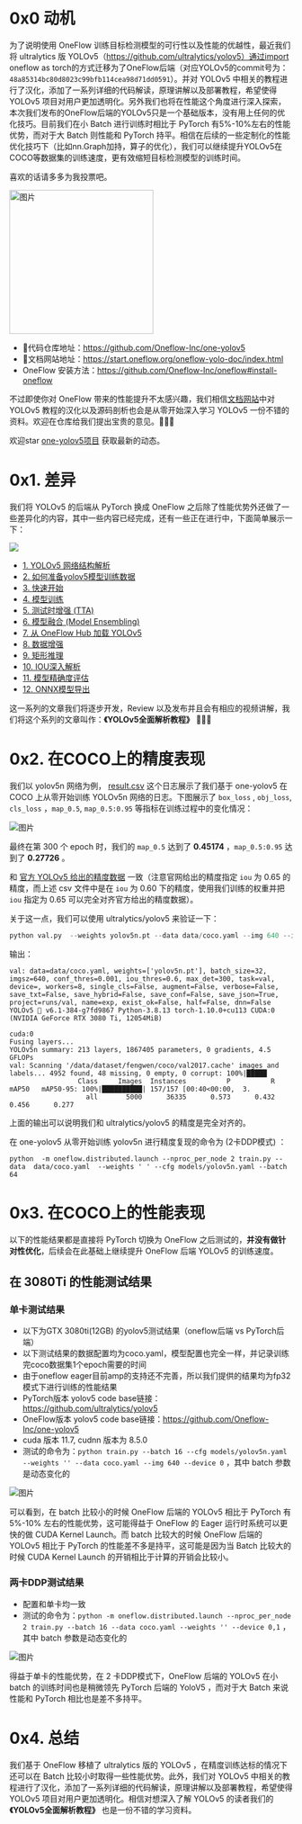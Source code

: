 # 0x0 动机

为了说明使用 OneFlow 训练目标检测模型的可行性以及性能的优越性，最近我们将 ultralytics 版 YOLOv5（https://github.com/ultralytics/yolov5）通过import oneflow as torch的方式迁移为了OneFlow后端（对应YOLOv5的commit号为：`48a85314bc80d8023c99bfb114cea98d71dd0591`）。并对 YOLOv5 中相关的教程进行了汉化，添加了一系列详细的代码解读，原理讲解以及部署教程，希望使得 YOLOv5 项目对用户更加透明化。另外我们也将在性能这个角度进行深入探索，本次我们发布的OneFlow后端的YOLOv5只是一个基础版本，没有用上任何的优化技巧。目前我们在小 Batch 进行训练时相比于 PyTorch 有5%-10%左右的性能优势，而对于大 Batch 则性能和 PyTorch 持平。相信在后续的一些定制化的性能优化技巧下（比如nn.Graph加持，算子的优化），我们可以继续提升YOLOv5在COCO等数据集的训练速度，更有效缩短目标检测模型的训练时间。

喜欢的话请多多为我投票吧。


<img width="256" alt="图片" src="https://user-images.githubusercontent.com/35585791/197813929-79e0ca2b-dcb1-4a5e-91e3-d244e03af0fd.png">


- 🎉代码仓库地址：https://github.com/Oneflow-Inc/one-yolov5
- 🎉文档网站地址：https://start.oneflow.org/oneflow-yolo-doc/index.html
- OneFlow 安装方法：https://github.com/Oneflow-Inc/oneflow#install-oneflow

不过即使你对 OneFlow 带来的性能提升不太感兴趣，我们相信[文档网站](https://start.oneflow.org/oneflow-yolo-doc/index.html)中对 YOLOv5 教程的汉化以及源码剖析也会是从零开始深入学习 YOLOv5 一份不错的资料。欢迎在仓库给我们提出宝贵的意见。🌟🌟🌟

欢迎star [one-yolov5项目](https://github.com/Oneflow-Inc/one-yolov5) 获取最新的动态。


# 0x1. 差异

我们将 YOLOv5 的后端从 PyTorch 换成 OneFlow 之后除了性能优势外还做了一些差异化的内容，其中一些内容已经完成，还有一些正在进行中，下面简单展示一下：

![](https://user-images.githubusercontent.com/35585791/196579121-76c6246e-5793-491e-bf96-86dd5ce06290.png)


- [1. YOLOv5 网络结构解析](https://start.oneflow.org/oneflow-yolo-doc/tutorials/01_chapter/yolov5_network_structure_analysis.html)
- [2. 如何准备yolov5模型训练数据](https://start.oneflow.org/oneflow-yolo-doc/tutorials/02_chapter/how_to_prepare_yolov5_training_data.html)
- [3. 快速开始](https://start.oneflow.org/oneflow-yolo-doc/tutorials/03_chapter/quick_start.html)
- [4. 模型训练](https://start.oneflow.org/oneflow-yolo-doc/tutorials/03_chapter/model_train.html)
- [5. 测试时增强 (TTA)](https://start.oneflow.org/oneflow-yolo-doc/tutorials/03_chapter/TTA.html)
- [6. 模型融合 (Model Ensembling)](https://start.oneflow.org/oneflow-yolo-doc/tutorials/03_chapter/model_ensembling.html)
- [7. 从 OneFlow Hub 加载 YOLOv5](https://start.oneflow.org/oneflow-yolo-doc/tutorials/03_chapter/loading_model_from_oneflowhub.html)
- [8. 数据增强](https://start.oneflow.org/oneflow-yolo-doc/tutorials/04_chapter/mosaic.html)
- [9. 矩形推理](https://start.oneflow.org/oneflow-yolo-doc/tutorials/05_chapter/rectangular_reasoning.html)
- [10. IOU深入解析](https://start.oneflow.org/oneflow-yolo-doc/tutorials/05_chapter/iou_in-depth_analysis.html)
- [11. 模型精确度评估](https://start.oneflow.org/oneflow-yolo-doc/tutorials/05_chapter/map_analysis.html)
- [12. ONNX模型导出](https://start.oneflow.org/oneflow-yolo-doc/tutorials/06_chapter/export_onnx_tflite_tensorrt.html)

这一系列的文章我们将逐步开发，Review 以及发布并且会有相应的视频讲解，我们将这个系列的文章叫作：**《YOLOv5全面解析教程》** 🎉🎉🎉

# 0x2. 在COCO上的精度表现

我们以 yolov5n 网络为例， [result.csv](https://oneflow-static.oss-cn-beijing.aliyuncs.com/one-yolo/YOLOv5n_results.csv) 这个日志展示了我们基于 one-yolov5 在 COCO 上从零开始训练 YOLOv5n 网络的日志。下图展示了 `box_loss` , `obj_loss`, `cls_loss` ，`map_0.5`, `map_0.5:0.95` 等指标在训练过程中的变化情况：

![图片](https://user-images.githubusercontent.com/35585791/197911473-ec1b246f-aa3d-4f25-bf35-534458804213.png)

最终在第 300 个 epoch 时，我们的 `map_0.5` 达到了 **0.45174** ，`map_0.5:0.95` 达到了 **0.27726** 。

和 [官方 YOLOv5 给出的精度数据](https://github.com/ultralytics/yolov5#pretrained-checkpoints) 一致（注意官网给出的精度指定 `iou` 为 0.65 的精度，而上述 csv 文件中是在 `iou` 为 0.60 下的精度，使用我们训练的权重并把 `iou` 指定为 0.65 可以完全对齐官方给出的精度数据）。

关于这一点，我们可以使用 ultralytics/yolov5 来验证一下：

```python
python val.py  --weights yolov5n.pt --data data/coco.yaml --img 640 --iou 0.60
```

输出：

```shell
val: data=data/coco.yaml, weights=['yolov5n.pt'], batch_size=32, imgsz=640, conf_thres=0.001, iou_thres=0.6, max_det=300, task=val, device=, workers=8, single_cls=False, augment=False, verbose=False, save_txt=False, save_hybrid=False, save_conf=False, save_json=True, project=runs/val, name=exp, exist_ok=False, half=False, dnn=False
YOLOv5 🚀 v6.1-384-g7fd9867 Python-3.8.13 torch-1.10.0+cu113 CUDA:0 (NVIDIA GeForce RTX 3080 Ti, 12054MiB)

cuda:0
Fusing layers... 
YOLOv5n summary: 213 layers, 1867405 parameters, 0 gradients, 4.5 GFLOPs
val: Scanning '/data/dataset/fengwen/coco/val2017.cache' images and labels... 4952 found, 48 missing, 0 empty, 0 corrupt: 100%|█████
                 Class     Images  Instances          P          R      mAP50   mAP50-95: 100%|██████████| 157/157 [00:40<00:00,  3.
                   all       5000      36335      0.573      0.432      0.456      0.277
```

上面的输出可以说明我们和 ultralytics/yolov5 的精度是完全对齐的。


在 one-yolov5 从零开始训练 yolov5n 进行精度复现的命令为 (2卡DDP模式) ：

```python3
python  -m oneflow.distributed.launch --nproc_per_node 2 train.py --data  data/coco.yaml  --weights ' ' --cfg models/yolov5n.yaml --batch 64
```

# 0x3. 在COCO上的性能表现

以下的性能结果都是直接将 PyTorch 切换为 OneFlow 之后测试的，**并没有做针对性优化**，后续会在此基础上继续提升 OneFlow 后端 YOLOv5 的训练速度。

## 在 3080Ti 的性能测试结果

### 单卡测试结果

- 以下为GTX 3080ti(12GB) 的yolov5测试结果（oneflow后端 vs PyTorch后端）
- 以下测试结果的数据配置均为coco.yaml，模型配置也完全一样，并记录训练完coco数据集1个epoch需要的时间
- 由于oneflow eager目前amp的支持还不完善，所以我们提供的结果均为fp32模式下进行训练的性能结果
- PyTorch版本 yolov5 code base链接：https://github.com/ultralytics/yolov5
- OneFlow版本 yolov5 code base链接：https://github.com/Oneflow-Inc/one-yolov5
- cuda 版本 11.7, cudnn 版本为 8.5.0
- 测试的命令为：`python train.py --batch 16 --cfg models/yolov5n.yaml --weights '' --data coco.yaml --img 640 --device 0` ，其中 batch 参数是动态变化的

![图片](https://user-images.githubusercontent.com/35585791/196843664-ceaabc3c-aae9-40dc-9972-60254f8b2549.png)

可以看到，在 batch 比较小的时候 OneFlow 后端的 YOLOv5 相比于 PyTorch 有 5%-10% 左右的性能优势，这可能得益于 OneFlow 的 Eager 运行时系统可以更快的做 CUDA Kernel Launch。而 batch 比较大的时候 OneFlow 后端的 YOLOv5 相比于 PyTorch 的性能差不多是持平，这可能是因为当 Batch 比较大的时候 CUDA Kernel Launch 的开销相比于计算的开销会比较小。

### 两卡DDP测试结果

- 配置和单卡均一致
- 测试的命令为：`python -m oneflow.distributed.launch --nproc_per_node 2 train.py --batch 16 --data coco.yaml --weights '' --device 0,1` ，其中 batch 参数是动态变化的

![图片](https://user-images.githubusercontent.com/35585791/196844299-3f6c169d-4606-4e94-9edb-95c1c8935234.png)

得益于单卡的性能优势，在 2 卡DDP模式下，OneFlow 后端的 YOLOv5 在小 batch 的训练时间也是稍微领先 PyTorch 后端的 YoloV5 ，而对于大 Batch 来说性能和 PyTorch 相比也是差不多持平。

# 0x4. 总结

我们基于 OneFlow 移植了 ultralytics 版的 YOLOv5 ，在精度训练达标的情况下还可以在 Batch 比较小时取得一些性能优势。此外，我们对 YOLOv5 中相关的教程进行了汉化，添加了一系列详细的代码解读，原理讲解以及部署教程，希望使得 YOLOv5 项目对用户更加透明化。相信对想深入了解 YOLOv5 的读者我们的 **《YOLOv5全面解析教程》** 也是一份不错的学习资料。

